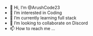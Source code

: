 - 👋 Hi, I’m @ArushCode23
- 👀 I’m interested in Coding
- 🌱 I’m currently learning full stack
- 💞️ I’m looking to collaborate on Discord
- 📫 How to reach me ...

<!---
ArushCode23/ArushCode23 is a ✨ special ✨ repository because its `README.md` (this file) appears on your GitHub profile.
You can click the Preview link to take a look at your changes.
--->
